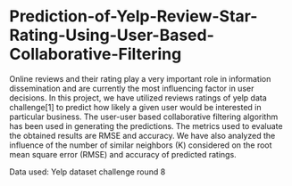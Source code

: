 # Prediction-of-Yelp-Review-Star-Rating-Using-User-Based-Collaborative-Filtering
Online reviews and their rating play a very important role in information dissemination and are currently the most influencing factor in user decisions. 
In this project, we have utilized reviews ratings of yelp data challenge[1] to predict how likely a given user would be interested in 
particular business. The user-user based collaborative filtering algorithm has been used in generating the predictions. 
The metrics used to evaluate the obtained results are RMSE and accuracy. We have also analyzed the influence of the number 
of similar neighbors (K) considered on the root mean square error (RMSE) and accuracy of predicted ratings. 


Data used: Yelp dataset challenge round 8

